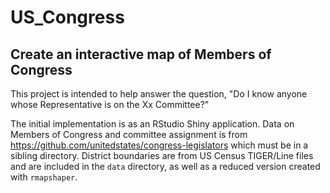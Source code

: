 # US_Congress

## Create an interactive map of Members of Congress

This project is intended to help answer the question, "Do I know anyone whose Representative is on the Xx Committee?"

The initial implementation is as an RStudio Shiny application. Data on Members of Congress and committee assignment is from 
https://github.com/unitedstates/congress-legislators which must be in a sibling directory. District boundaries are
from US Census TIGER/Line files and are included in the `data` directory, as well as a reduced version created with `rmapshaper`.
